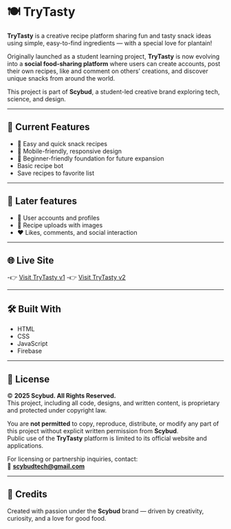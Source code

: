 # 🍽️ TryTasty

**TryTasty** is a creative recipe platform sharing fun and tasty snack ideas using simple, easy-to-find ingredients — with a special love for plantain!

Originally launched as a student learning project, **TryTasty** is now evolving into a **social food-sharing platform** where users can create accounts, post their own recipes, like and comment on others’ creations, and discover unique snacks from around the world.

This project is part of **Scybud**, a student-led creative brand exploring tech, science, and design.

---

## 🚀 Current Features

- 🍌 Easy and quick snack recipes
- 📱 Mobile-friendly, responsive design
- 🎯 Beginner-friendly foundation for future expansion
- Basic recipe bot
- Save recipes to favorite list

---

## 🔮 Later features

- 👥 User accounts and profiles
- 📝 Recipe uploads with images
- ❤️ Likes, comments, and social interaction

---

## 🌐 Live Site

-👉 [Visit TryTasty v1](https://scyflix.github.io/TryTasty/v1/)
-👉 [Visit TryTasty v2](https://tytasty.de/)

---

## 🛠️ Built With

- HTML
- CSS
- JavaScript
- Firebase

---

## 📜 License

© **2025 Scybud. All Rights Reserved.**  
This project, including all code, designs, and written content, is proprietary and protected under copyright law.

You are **not permitted** to copy, reproduce, distribute, or modify any part of this project without explicit written permission from **Scybud**.  
Public use of the **TryTasty** platform is limited to its official website and applications.

For licensing or partnership inquiries, contact:  
📧 **scybudtech@gmail.com**

---

## 🙌 Credits

Created with passion under the **Scybud** brand — driven by creativity, curiosity, and a love for good food.

